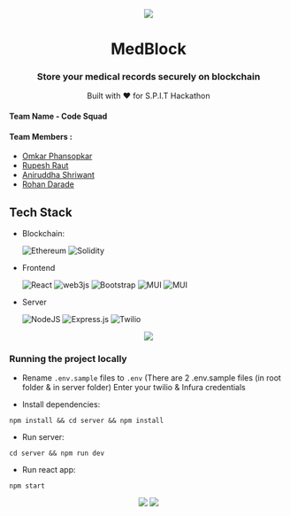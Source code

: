 <div align="center">
  <img src="https://user-images.githubusercontent.com/48476025/151673564-63a143df-6818-4aac-a74d-8812f201fc8f.png">
  <h1> MedBlock </h1>
  <h3> Store your medical records securely on blockchain </h3>
  Built with ❤️ for S.P.I.T Hackathon
</div>



#### Team Name - Code Squad
#### Team Members :
- [Omkar Phansopkar](https://github.com/OmkarPh)
- [Rupesh Raut](https://github.com/Rupesh-2003)
- [Aniruddha Shriwant](https://github.com/Aniruddha-Shriwant)
- [Rohan Darade](https://github.com/RohanDarade)

## Tech Stack
- Blockchain: 

  <img alt="Ethereum" src="https://img.shields.io/badge/Ethereum-3C3C3D?style=for-the-badge&logo=Ethereum&logoColor=white"/> <img alt="Solidity" src="https://img.shields.io/badge/Solidity-e6e6e6?style=for-the-badge&logo=solidity&logoColor=black"/>

- Frontend


  <img alt="React" src="https://img.shields.io/badge/react%20-%2320232a.svg?&style=for-the-badge&logo=react&logoColor=%2361DAFB"/> <img alt="web3js" src="https://img.shields.io/badge/web3.js-F16822?style=for-the-badge&logo=web3.js&logoColor=white"/> <img alt="Bootstrap" src="https://img.shields.io/badge/bootstrap%20-%23563D7C.svg?&style=for-the-badge&logo=bootstrap&logoColor=white"/> <img alt="MUI" src="https://img.shields.io/badge/Material%20UI-007FFF?style=for-the-badge&logo=mui&logoColor=white"/> <img alt="MUI" src="https://img.shields.io/badge/styled--components-DB7093?style=for-the-badge&logo=styled-components&logoColor=white"/>

- Server


  <img alt="NodeJS" src="https://img.shields.io/badge/node.js%20-%2343853D.svg?&style=for-the-badge&logo=node.js&logoColor=white"/> <img alt="Express.js" src="https://img.shields.io/badge/express.js%20-%23404d59.svg?&style=for-the-badge"/> <img alt="Twilio" src="https://img.shields.io/badge/Twilio-F22F46?style=for-the-badge&logo=Twilio&logoColor=white"/>


<div align="center">
  <img src="https://user-images.githubusercontent.com/58624108/151685846-35210cdb-ab31-441c-aab6-fd7d4676a7a7.png">
</div>

### Running the project locally

- Rename ```.env.sample``` files to ```.env```
  (There are 2 .env.sample files (in root folder & in server folder)
  Enter your twilio & Infura credentials
  
- Install dependencies:
```
npm install && cd server && npm install
```

- Run server:
```
cd server && npm run dev
```

- Run react app:
```
npm start
```



<div align="center">
  <img src="https://forthebadge.com/images/badges/built-with-love.svg">
  <img src="https://forthebadge.com/images/badges/made-with-javascript.svg">
</div>



